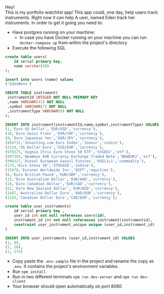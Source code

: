Hey!\
This is my portfolio watchlist app! This app could, one day, help users track instruments. Right now it can help A user, named Eden track her instruments.
In order to get it going you need to:

* Have postgres running on your machine:
    * In case you have Docker running on your machine you can run \
    `docker-compose up` from within the project's directory
* Execute the following SQL
```sql
create table users(
	id serial primary key,
	name varchar(50)
);

insert into users (name) values
('EdenBens')

CREATE TABLE instrument(
 instrumentId INTEGER NOT NULL PRIMARY KEY
 ,name VARCHAR(41) NOT NULL
 ,symbol VARCHAR(7) NOT NULL
 ,instrumentType VARCHAR(9) NOT NULL
);

INSERT INTO instrument(instrumentId,name,symbol,instrumentType) VALUES
(1,'Euro US Dollar','EUR/USD','currency'),
(10,'Euro Swiss Franc','EUR/CHF','currency'),
(9,'Euro Japanese Yen','EUR/JPY','currency'),
(956731,'Investing.com Euro Index','inveur','indice'),
(2124,'US Dollar Euro','USD/EUR','currency'),
(976573,'Sygnia Itrix Euro Stoxx 50 ETF','SYGEUJ','etf'),
(997393,'NewWave EUR Currency Exchange Traded Note','NEWEURJ','etf'),
(998227,'Diesel European Gasoil Futures','DSEL1c1','commodity'),
(175,'Euro Stoxx 50','STOXX50','indice'),
(15978,'Euronet Worldwide Inc','EEFT','equities'),
(6,'Euro British Pound','EUR/GBP','currency'),
(15,'Euro Australian Dollar','EUR/AUD','currency'),
(16,'Euro Canadian Dollar','EUR/CAD','currency'),
(52,'Euro New Zealand Dollar','EUR/NZD','currency'),
(1487,'Australian Dollar Euro','AUD/EUR','currency'),
(1525,'Canadian Dollar Euro','CAD/EUR','currency');

create table user_instruments(
	id serial primary key ,
	user_id int not null references users(id),
	instrument_id int not null references instrument(instrumentid),
	constraint user_instrument_unique unique (user_id,instrument_id)
)

INSERT INTO user_instruments (user_id,instrument_id) VALUES
(1, 9),
(1, 10),
(1, 175) 

```
* Copy paste the `.env.sample` file in the project and rename the copy as `.env`. It contains the project's environment variables.
* Run `npm install`
* Run in two different terminals `npm run dev-server` and `npm run dev-client`
* Your browser should open automatically on port 8080